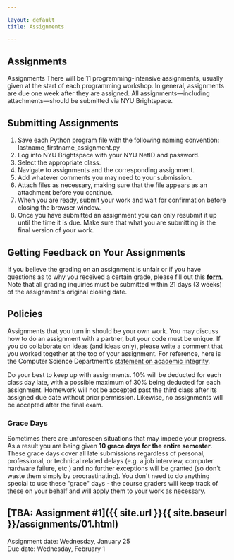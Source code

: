 ```yaml
---

layout: default
title: Assignments

---
```

<div class="assignments" markdown="1">
<div class="column-1" markdown="1">

## Assignments
Assignments
There will be 11 programming-intensive assignments, usually given at the start of each programming workshop. In general, assignments are due one week after they are assigned. All assignments—including attachments—should be submitted via NYU Brightspace.

## Submitting Assignments
1. Save each Python program file with the following naming convention: lastname_firstname_assignment.py
2. Log into NYU Brightspace with your NYU NetID and password.
3. Select the appropriate class.
4. Navigate to assignments and the corresponding assignment.
5. Add whatever comments you may need to your submission.
6. Attach files as necessary, making sure that the file appears as an attachment before you continue.
7. When you are ready, submit your work and wait for confirmation before closing the browser window.
8. Once you have submitted an assignment you can only resubmit it up until the time it is due. Make sure that what you are submitting is the final version of your work.

## Getting Feedback on Your Assignments
If you believe the grading on an assignment is unfair or if you have questions as to why you received a certain grade, please fill out this [**form**](https://docs.google.com/forms/d/1C-_lX4BAw6n7yHhZnC98Ii5wDc0rEVOmkArHXGC7KZ8/edit). Note that all grading inquiries must be submitted within 21 days (3 weeks) of the assignment's original closing date.

## Policies
Assignments that you turn in should be your own work. You may discuss how to do an assignment with a partner, but your code must be unique. If you do collaborate on ideas (and ideas only), please write a comment that you worked together at the top of your assignment. For reference, here is the Computer Science Department’s [statement on academic integrity](https://cs.nyu.edu/home/undergrad/policy.html).


Do your best to keep up with assignments. 10% will be deducted for each class day late, with a possible maximum of 30% being deducted for each assignment. Homework will not be accepted past the third class after its assigned due date without prior permission. Likewise, no assignments will be accepted after the final exam.

### Grace Days
Sometimes there are unforeseen situations that may impede your progress. As a result you are being given **10 grace days for the entire semester**. These grace days cover all late submissions regardless of personal, professional, or technical related delays (e.g. a job interview, computer hardware failure, etc.) and no further exceptions will be granted (so don't waste them simply by procrastinating). You don't need to do anything special to use these "grace" days - the course graders will keep track of these on your behalf and will apply them to your work as necessary.
</div>

<div class="column-2" markdown="1">

## [**TBA: Assignment #1**]({{ site.url }}{{ site.baseurl }}/assignments/01.html) 
Assignment date: Wednesday, January 25  
Due date: Wednesday, February 1

<!-- ## [**Assignment #2**]({{ site.url }}{{ site.baseurl }}/assignments/02.html) 
Assignment date: Tuesday, September 13  
Due date: Tuesday, September 20

## [**Assignment #3**]({{ site.url }}{{ site.baseurl }}/assignments/03.html) 
Assignment date: Tuesday, September 20  
Due date: Tuesday, September 27

## [**Assignment #4**]({{ site.url }}{{ site.baseurl }}/assignments/04.html) 
Assignment date: Tuesday, September 27  
Due date: Tuesday, October 4

## [**Assignment #5**]({{ site.url }}{{ site.baseurl }}/assignments/05.html) 
Assignment date: Thursday, October 6  
Due date: Tuesday, October 18

## [**Assignment #6**]({{ site.url }}{{ site.baseurl }}/assignments/06.html) 
Assignment date: Tuesday, October 18  
Due date: Thursday, October 27

## [**Assignment #7**]({{ site.url }}{{ site.baseurl }}/assignments/07.html) 
Assignment date: Thursday, November 3  
Due date: Thursday, November 10


## [**Assignment #8**]({{ site.url }}{{ site.baseurl }}/assignments/08.html) 
Assignment date: Thursday, November 10  
Due date: Thursday, November 17

## [**Assignment #9**]({{ site.url }}{{ site.baseurl }}/assignments/09.html) 
Assignment date: Thursday, November 17  
Due date: Tuesday, November 29

## [**Assignment #10**]({{ site.url }}{{ site.baseurl }}/assignments/10.html) 
Assignment date: Tuesday, November 29  
Due date: Tuesday, December 6

## [**Assignment #11**]({{ site.url }}{{ site.baseurl }}/assignments/11.html) 
Assignment date: Tuesday, December 6  
Due date: Friday, December 16 -->

</div>


</div>